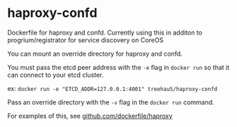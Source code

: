 haproxy-confd
=============

Dockerfile for haproxy and confd. Currently using this in additon to progrium/registrator for service discovery on CoreOS

You can mount an override directory for haproxy and confd.

You must pass the etcd peer address with the `-e` flag in `docker run` so that it can connect to your etcd cluster.

ex: `docker run -e "ETCD_ADDR=127.0.0.1:4001" treehau5/haproxy-confd`

Pass an override directory with the `-v` flag in the `docker run` command.

For examples of this, see [github.com/dockerfile/haproxy](dockerfile/haproxy)
